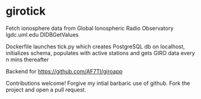 # girotick
Fetch ionosphere data from Global Ionospheric Radio Observatory lgdc.uml.edu DIDBGetValues

Dockerfile launches tick.py which creates PostgreSQL db on localhost, initializes schema, populates with active stations and gets GIRO data every n mins thereafter

Backend for https://github.com/AF7TI/giroapp

Contributions welcome! Forgive my intial barbaric use of github. Fork the project and open a pull request.
